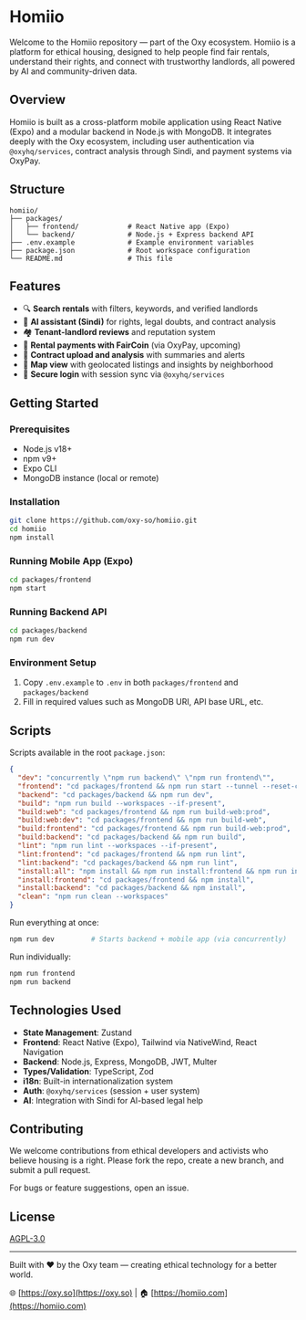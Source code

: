 # Homiio

Welcome to the Homiio repository — part of the Oxy ecosystem. Homiio is a platform for ethical housing, designed to help people find fair rentals, understand their rights, and connect with trustworthy landlords, all powered by AI and community-driven data.

## Overview

Homiio is built as a cross-platform mobile application using React Native (Expo) and a modular backend in Node.js with MongoDB. It integrates deeply with the Oxy ecosystem, including user authentication via `@oxyhq/services`, contract analysis through Sindi, and payment systems via OxyPay.

## Structure

```
homiio/
├── packages/
│   ├── frontend/            # React Native app (Expo)
│   └── backend/             # Node.js + Express backend API
├── .env.example             # Example environment variables
├── package.json             # Root workspace configuration
└── README.md                # This file
```

## Features

- 🔍 **Search rentals** with filters, keywords, and verified landlords
- 🧠 **AI assistant (Sindi)** for rights, legal doubts, and contract analysis
- 🏘️ **Tenant-landlord reviews** and reputation system
- 💸 **Rental payments with FairCoin** (via OxyPay, upcoming)
- 📎 **Contract upload and analysis** with summaries and alerts
- 📍 **Map view** with geolocated listings and insights by neighborhood
- 🔐 **Secure login** with session sync via `@oxyhq/services`

## Getting Started

### Prerequisites

- Node.js v18+
- npm v9+
- Expo CLI
- MongoDB instance (local or remote)

### Installation

```bash
git clone https://github.com/oxy-so/homiio.git
cd homiio
npm install
```

### Running Mobile App (Expo)

```bash
cd packages/frontend
npm start
```

### Running Backend API

```bash
cd packages/backend
npm run dev
```

### Environment Setup

1. Copy `.env.example` to `.env` in both `packages/frontend` and `packages/backend`
2. Fill in required values such as MongoDB URI, API base URL, etc.

## Scripts

Scripts available in the root `package.json`:

```json
{
  "dev": "concurrently \"npm run backend\" \"npm run frontend\"",
  "frontend": "cd packages/frontend && npm run start --tunnel --reset-cache",
  "backend": "cd packages/backend && npm run dev",
  "build": "npm run build --workspaces --if-present",
  "build:web": "cd packages/frontend && npm run build-web:prod",
  "build:web:dev": "cd packages/frontend && npm run build-web",
  "build:frontend": "cd packages/frontend && npm run build-web:prod",
  "build:backend": "cd packages/backend && npm run build",
  "lint": "npm run lint --workspaces --if-present",
  "lint:frontend": "cd packages/frontend && npm run lint",
  "lint:backend": "cd packages/backend && npm run lint",
  "install:all": "npm install && npm run install:frontend && npm run install:backend",
  "install:frontend": "cd packages/frontend && npm install",
  "install:backend": "cd packages/backend && npm install",
  "clean": "npm run clean --workspaces"
}
```

Run everything at once:
```bash
npm run dev         # Starts backend + mobile app (via concurrently)
```

Run individually:
```bash
npm run frontend
npm run backend
```

## Technologies Used

- **State Management**: Zustand
- **Frontend**: React Native (Expo), Tailwind via NativeWind, React Navigation
- **Backend**: Node.js, Express, MongoDB, JWT, Multer
- **Types/Validation**: TypeScript, Zod
- **i18n**: Built-in internationalization system
- **Auth**: `@oxyhq/services` (session + user system)
- **AI**: Integration with Sindi for AI-based legal help

## Contributing

We welcome contributions from ethical developers and activists who believe housing is a right. Please fork the repo, create a new branch, and submit a pull request.

For bugs or feature suggestions, open an issue.

## License

[AGPL-3.0](LICENSE)

---

Built with ❤️ by the Oxy team — creating ethical technology for a better world.

🌐 [https://oxy.so](https://oxy.so)  |  🏠 [https://homiio.com](https://homiio.com)
